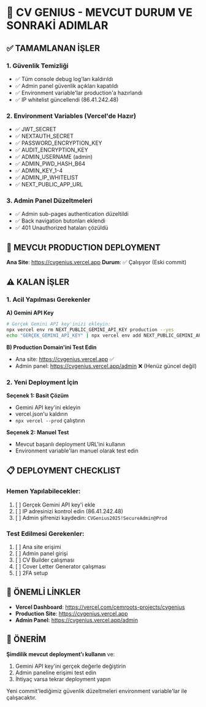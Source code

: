 # 🎯 **CV GENIUS - MEVCUT DURUM VE SONRAKİ ADIMLAR**

## ✅ **TAMAMLANAN İŞLER**

### 1. Güvenlik Temizliği
- ✅ Tüm console debug log'ları kaldırıldı
- ✅ Admin panel güvenlik açıkları kapatıldı
- ✅ Environment variable'lar production'a hazırlandı
- ✅ IP whitelist güncellendi (86.41.242.48)

### 2. Environment Variables (Vercel'de Hazır)
- ✅ JWT_SECRET
- ✅ NEXTAUTH_SECRET  
- ✅ PASSWORD_ENCRYPTION_KEY
- ✅ AUDIT_ENCRYPTION_KEY
- ✅ ADMIN_USERNAME (admin)
- ✅ ADMIN_PWD_HASH_B64
- ✅ ADMIN_KEY_1-4
- ✅ ADMIN_IP_WHITELIST
- ✅ NEXT_PUBLIC_APP_URL

### 3. Admin Panel Düzeltmeleri
- ✅ Admin sub-pages authentication düzeltildi
- ✅ Back navigation butonları eklendi
- ✅ 401 Unauthorized hataları çözüldü

## 🚀 **MEVCUt PRODUCTION DEPLOYMENT**

**Ana Site**: https://cvgenius.vercel.app
**Durum**: ✅ Çalışıyor (Eski commit)

## ⚠️ **KALAN İŞLER**

### 1. Acil Yapılması Gerekenler

**A) Gemini API Key**
```bash
# Gerçek Gemini API key'inizi ekleyin:
npx vercel env rm NEXT_PUBLIC_GEMINI_API_KEY production --yes
echo "GERÇEK_GEMINI_API_KEY" | npx vercel env add NEXT_PUBLIC_GEMINI_API_KEY production
```

**B) Production Domain'ini Test Edin**
- Ana site: https://cvgenius.vercel.app ✅
- Admin panel: https://cvgenius.vercel.app/admin ❌ (Henüz güncel değil)

### 2. Yeni Deployment İçin

**Seçenek 1: Basit Çözüm** 
- Gemini API key'ini ekleyin
- vercel.json'u kaldırın
- `npx vercel --prod` çalıştırın

**Seçenek 2: Manuel Test**
- Mevcut başarılı deployment URL'ini kullanın
- Environment variable'ları manuel olarak test edin

## 📋 **DEPLOYMENT CHECKLIST**

### Hemen Yapılabilecekler:
1. [ ] Gerçek Gemini API key'i ekle
2. [ ] IP adresinizi kontrol edin (86.41.242.48)
3. [ ] Admin şifrenizi kaydedin: `CVGenius2025!SecureAdmin@Prod`

### Test Edilmesi Gerekenler:
1. [ ] Ana site erişimi
2. [ ] Admin panel girişi  
3. [ ] CV Builder çalışması
4. [ ] Cover Letter Generator çalışması
5. [ ] 2FA setup

## 🔗 **ÖNEMLİ LİNKLER**

- **Vercel Dashboard**: https://vercel.com/cemroots-projects/cvgenius
- **Production Site**: https://cvgenius.vercel.app
- **Admin Panel**: https://cvgenius.vercel.app/admin

## 🎯 **ÖNERİM**

**Şimdilik mevcut deployment'ı kullanın** ve:
1. Gemini API key'ini gerçek değerle değiştirin
2. Admin paneline erişimi test edin
3. İhtiyaç varsa tekrar deployment yapın

Yeni commit'lediğimiz güvenlik düzeltmeleri environment variable'lar ile çalışacaktır. 